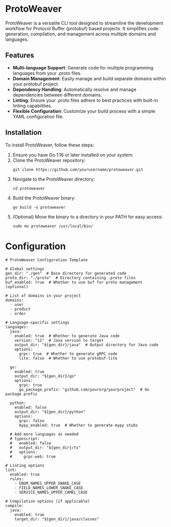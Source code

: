 # ProtoWeaver

ProtoWeaver is a versatile CLI tool designed to streamline the development workflow for Protocol Buffer (protobuf) based projects. It simplifies code generation, compilation, and management across multiple domains and languages.

## Features

- **Multi-language Support**: Generate code for multiple programming languages from your .proto files.
- **Domain Management**: Easily manage and build separate domains within your protobuf project.
- **Dependency Handling**: Automatically resolve and manage dependencies between different domains.
- **Linting**: Ensure your .proto files adhere to best practices with built-in linting capabilities.
- **Flexible Configuration**: Customize your build process with a simple YAML configuration file.

## Installation

To install ProtoWeaver, follow these steps:

1. Ensure you have Go 1.16 or later installed on your system.
2. Clone the ProtoWeaver repository:
   ```
   git clone https://github.com/yourusername/protoweaver.git
   ```
3. Navigate to the ProtoWeaver directory:
   ```
   cd protoweaver
   ```
4. Build the ProtoWeaver binary:
   ```
   go build -o protoweaver
   ```
5. (Optional) Move the binary to a directory in your PATH for easy access:
   ```
   sudo mv protoweaver /usr/local/bin/
   ```

# Configuration

```
# ProtoWeaver Configuration Template

# Global settings
gen_dir: "./gen"  # Base directory for generated code
proto_dir: "./proto"  # Directory containing .proto files
buf_enabled: true  # Whether to use buf for proto management (optional)

# List of domains in your project
domains:
  - user
  - product
  - order

# Language-specific settings
languages:
  java:
    enabled: true  # Whether to generate Java code
    version: "11"  # Java version to target
    output_dir: "${gen_dir}/java"  # Output directory for Java code
    options:
      grpc: true  # Whether to generate gRPC code
      lite: false  # Whether to use protobuf-lite

  go:
    enabled: true
    output_dir: "${gen_dir}/go"
    options:
      grpc: true
      go_package_prefix: "github.com/yourorg/yourproject"  # Go package prefix

  python:
    enabled: false
    output_dir: "${gen_dir}/python"
    options:
      grpc: false
      mypy_enabled: true  # Whether to generate mypy stubs

  # Add more languages as needed
  # typescript:
  #   enabled: false
  #   output_dir: "${gen_dir}/ts"
  #   options:
  #     grpc-web: true

# Linting options
lint:
  enabled: true
  rules:
    - ENUM_NAMES_UPPER_SNAKE_CASE
    - FIELD_NAMES_LOWER_SNAKE_CASE
    - SERVICE_NAMES_UPPER_CAMEL_CASE

# Compilation options (if applicable)
compile:
  java:
    enabled: true
    target_dir: "${gen_dir}/java/classes"
```



